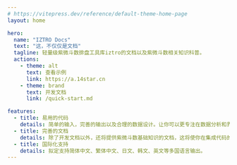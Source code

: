 ```yaml
---
# https://vitepress.dev/reference/default-theme-home-page
layout: home

hero:
  name: "IZTRO Docs"
  text: "这，不仅仅是文档"
  tagline: 轻量级紫微斗数排盘工具库iztro的文档以及紫微斗数相关知识科普。
  actions:
    - theme: alt
      text: 查看示例
      link: https://a.14star.cn
    - theme: brand
      text: 开发文档
      link: /quick-start.md

features:
  - title: 易用的代码
    details: 简单的输入，完善的输出以及合理的数据设计。让你可以更专注在数据分析和界面设计上。
  - title: 完善的文档
    details: 除了开发文档以外，还将提供紫微斗数基础知识的文档，这将使你在集成代码的时候如虎添翼。
  - title: 国际化支持
    details: 拟定支持简体中文、繁体中文、日文、韩文、英文等多国语言输出。
---
```

